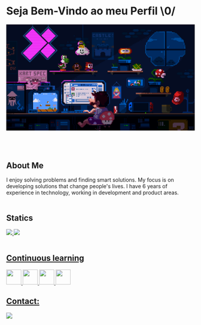 # Seja Bem-Vindo ao meu Perfil  \0/

<p>
    <img margin: auto;
          width: 40%;
          height: 50%;
          border: 3px solid green;
          padding: 10px;
          src="/assets/profile.gif"
    >
</p>
<br/>
<br/>

## About Me

I enjoy solving problems and finding smart solutions. 
My focus is on developing solutions that change people's lives. 
I have 6 years of experience in technology, working in development and product areas.
<br/>
<br/>

## Statics

<div>
<a href="https://github.com/heitordeve">
<img loading="lazy" height="180em" src="https://github-readme-stats.vercel.app/api/top-langs/?username=heitordeve&layout=compact&langs_count=7&theme=dracula"/>
<img loading="lazy" height="180em" src="https://github-readme-stats.vercel.app/api?username=heitordeve&show_icons=true&theme=dracula&include_all_commits=true&count_private=true"/>
</div>

<br/>

## Continuous learning

 <img loading="lazy" src="https://cdn.jsdelivr.net/gh/devicons/devicon@latest/icons/csharp/csharp-original.svg" width="40" height="40"/>  <img loading="lazy" src="https://cdn.jsdelivr.net/gh/devicons/devicon@latest/icons/microsoftsqlserver/microsoftsqlserver-original-wordmark.svg" width="40" height="40"/>  <img loading="lazy" src="https://cdn.jsdelivr.net/gh/devicons/devicon@latest/icons/react/react-original-wordmark.svg" width="40" height="40"/>  <img loading="lazy" src="https://cdn.jsdelivr.net/gh/devicons/devicon@latest/icons/laravel/laravel-original.svg" width="40" height="40"/>


## Contact:

<div>
<a href="https://www.linkedin.com/in/heitorcarlos" target="_blank"><img loading="lazy" src="https://img.shields.io/badge/-LinkedIn-%230077B5?style=for-the-badge&logo=linkedin&logoColor=white" target="_blank"></a>   
</div>
